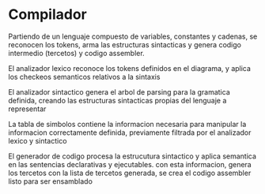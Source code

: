 # Compilador


Partiendo de un lenguaje compuesto de variables, constantes y cadenas, se reconocen los tokens, arma las estructuras sintacticas y genera codigo intermedio (tercetos) y codigo assembler.


El analizador lexico reconoce los tokens definidos en el diagrama, y aplica los checkeos semanticos relativos a la sintaxis

El analizador sintactico genera el arbol de parsing para la gramatica definida, creando las estructuras sintacticas propias del lenguaje a representar

La tabla de simbolos contiene la informacion necesaria para manipular la informacion correctamente definida, previamente filtrada por el analizador lexico y sintactico

El generador de codigo procesa la estrucutura sintactico y aplica semantica en las sentencias declarativas y ejecutables. con esta informacion, genera los tercetos 
con la lista de tercetos generada, se crea el codigo assembler listo para ser ensamblado

